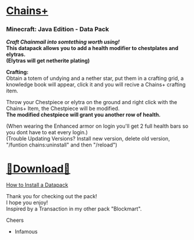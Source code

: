 
# [Chains+]()  
### Minecraft: Java Edition - Data Pack  

__*Craft Chainmail into somtething worth using!*   
This datapack allows you to add a health modifier to chestplates and elytras.  
(Elytras will get netherite plating)__  

**Crafting:**  
Obtain a totem of undying and a nether star, put them in a crafting grid, a knowledge book will appear, click it and you will recive a Chains+ crafting item.  

Throw your Chestpiece or elytra on the ground and right click with the Chains+ Item, the Chestpiece will be modified.  
__The modified chestpiece will grant you another row of health.__

(When wearing the Enhanced armor on login you'll get 2 full health bars so you dont have to eat every login.)  
(Trouble Updating Versions? Install new version, delete old version, "/funtion chains:uninstall" and then "/reload")  

# [🔗Download🔗](https://github.com/InfamousMusicify/Enhanced-Chains/archive/refs/heads/master.zip)

[How to Install a Datapack](https://youtu.be/JHEjZlVlqGE)

Thank you for checking out the pack!   
I hope you enjoy!   
Inspired by a Transaction in my other pack "Blockmart".   

Cheers   

- Infamous 
